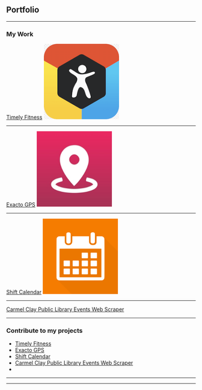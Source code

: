 ## Portfolio

---

### My Work

[Timely Fitness](/timely_fitness.md)
<img src="images/timely_fitness_logo.png?raw=true" alt="drawing" width="200"/>

---
[Exacto GPS](/pdf/sample_presentation.pdf)
<img src="images/exacto_gps_logo.png?raw=true" alt="drawing" width="200"/>

---
[Shift Calendar](http://example.com/)
<img src="images/shift_calendar_logo.png?raw=true" alt="drawing" width="200"/>

---
[Carmel Clay Public Library Events Web Scraper]()

---

### Contribute to my projects

- [Timely Fitness](https://github.com/Argentable/Timely-Fitness#readme)
- [Exacto GPS](https://github.com/Argentable/Exacto-GPS#readme)
- [Shift Calendar](https://github.com/Argentable/Shift-Calendar#readme)
- [Carmel Clay Public Library Events Web Scraper](https://github.com/Anksharskarp/Python-Web-Crawler-Class-Course-Project)
- 
---




---
